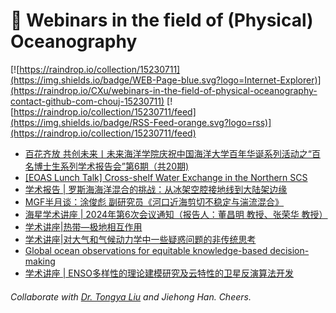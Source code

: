 # 🌊 Webinars in the field of (Physical) Oceanography

[![https://raindrop.io/collection/15230711](https://img.shields.io/badge/WEB-Page-blue.svg?logo=Internet-Explorer)](https://raindrop.io/CXu/webinars-in-the-field-of-physical-oceanography-contact-github-com-chouj-15230711) [![https://raindrop.io/collection/15230711/feed](https://img.shields.io/badge/RSS-Feed-orange.svg?logo=rss)](https://raindrop.io/collection/15230711/feed)

<!-- BLOG-POST-LIST:START -->
- [百花齐放 共创未来丨未来海洋学院庆祝中国海洋大学百年华诞系列活动之“百名博士生系列学术报告会”第6期（共20期&rpar;](https://mp.weixin.qq.com/s/zu53OaxgMLWHYE69-ndWMQ)
- [[EOAS Lunch Talk] Cross-shelf Water Exchange in the Northern SCS](https://mp.weixin.qq.com/s/VERoHMadfX3G9pCNzP2E8A)
- [学术报告 | 罗斯海海洋混合的挑战：从冰架空腔接地线到大陆架边缘](https://mp.weixin.qq.com/s/0AtQUnD_RbhInFq6WQJT0w)
- [MGF半月谈：涂俊彪 副研究员《河口近海剪切不稳定与湍流混合》](https://mp.weixin.qq.com/s/xfpOrY0vjRk9ECxBfLfemw)
- [海星学术讲座 | 2024年第6次会议通知（报告人：董昌明 教授、张荣华 教授）](https://mp.weixin.qq.com/s/CFoJEDF2UYgR1DwUBCax8Q)
- [学术讲座|热带—极地相互作用](https://mp.weixin.qq.com/s/XT-HXGP_xfGpFX8_bczV3g)
- [学术讲座|对大气和气候动力学中一些疑惑问题的非传统思考](https://mp.weixin.qq.com/s/lVL-EaIXliay_dQ48aX3Wg)
- [Global ocean observations for equitable knowledge-based decision-making](https://www.youtube.com/watch?v=2wFGiLQHIlU)
- [学术讲座 | ENSO多样性的理论建模研究及云特性的卫星反演算法开发](https://mp.weixin.qq.com/s/zymS0kOafdzJichcb-voGw)
<!-- BLOG-POST-LIST:END -->

###### Collaborate with [Dr. Tongya Liu](https://liutongya.github.io/) and Jiehong Han. Cheers.
